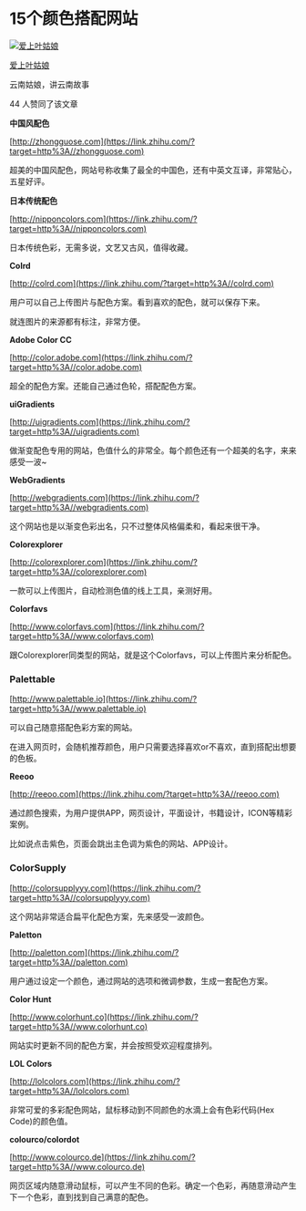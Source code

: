 # 15个颜色搭配网站

[![爱上叶姑娘](https://pic1.zhimg.com/v2-0e37ebf47246e1500e674b8f17453c74_xs.jpg?source=172ae18b)](https://www.zhihu.com/people/lu-wei-38-94)

[爱上叶姑娘](https://www.zhihu.com/people/lu-wei-38-94)

云南姑娘，讲云南故事

44 人赞同了该文章

**中国风配色**

[http://zhongguose.com](https://link.zhihu.com/?target=http%3A//zhongguose.com)

超美的中国风配色，网站号称收集了最全的中国色，还有中英文互译，非常贴心，五星好评。



**日本传统配色**

[http://nipponcolors.com](https://link.zhihu.com/?target=http%3A//nipponcolors.com)

日本传统色彩，无需多说，文艺又古风，值得收藏。



**Colrd**

[http://colrd.com](https://link.zhihu.com/?target=http%3A//colrd.com)

用户可以自己上传图片与配色方案。看到喜欢的配色，就可以保存下来。

就连图片的来源都有标注，非常方便。

**Adobe Color CC**

[http://color.adobe.com](https://link.zhihu.com/?target=http%3A//color.adobe.com)

超全的配色方案。还能自己通过色轮，搭配配色方案。



**uiGradients**

[http://uigradients.com](https://link.zhihu.com/?target=http%3A//uigradients.com)

做渐变配色专用的网站，色值什么的非常全。每个颜色还有一个超美的名字，来来感受一波~



**WebGradients**

[http://webgradients.com](https://link.zhihu.com/?target=http%3A//webgradients.com)

这个网站也是以渐变色彩出名，只不过整体风格偏柔和，看起来很干净。



**Colorexplorer**

[http://colorexplorer.com](https://link.zhihu.com/?target=http%3A//colorexplorer.com)

一款可以上传图片，自动检测色值的线上工具，亲测好用。

**Colorfavs**

[http://www.colorfavs.com](https://link.zhihu.com/?target=http%3A//www.colorfavs.com)

跟Colorexplorer同类型的网站，就是这个Colorfavs，可以上传图片来分析配色。



### **Palettable**

[http://www.palettable.io](https://link.zhihu.com/?target=http%3A//www.palettable.io)

可以自己随意搭配色彩方案的网站。

在进入网页时，会随机推荐颜色，用户只需要选择喜欢or不喜欢，直到搭配出想要的色板。



**Reeoo**

[http://reeoo.com](https://link.zhihu.com/?target=http%3A//reeoo.com)

通过颜色搜索，为用户提供APP，网页设计，平面设计，书籍设计，ICON等精彩案例。

比如说点击紫色，页面会跳出主色调为紫色的网站、APP设计。



### **ColorSupply**

[http://colorsupplyyy.com](https://link.zhihu.com/?target=http%3A//colorsupplyyy.com)

这个网站非常适合扁平化配色方案，先来感受一波颜色。



**Paletton**

[http://paletton.com](https://link.zhihu.com/?target=http%3A//paletton.com)

用户通过设定一个颜色，通过网站的选项和微调参数，生成一套配色方案。



**Color Hunt**

[http://www.colorhunt.co](https://link.zhihu.com/?target=http%3A//www.colorhunt.co)

网站实时更新不同的配色方案，并会按照受欢迎程度排列。



**LOL Colors**

[http://lolcolors.com](https://link.zhihu.com/?target=http%3A//lolcolors.com)

非常可爱的多彩配色网站，鼠标移动到不同颜色的水滴上会有色彩代码(Hex Code)的颜色值。



**colourco/colordot**

[http://www.colourco.de](https://link.zhihu.com/?target=http%3A//www.colourco.de)

网页区域内随意滑动鼠标，可以产生不同的色彩。确定一个色彩，再随意滑动产生下一个色彩，直到找到自己满意的配色。